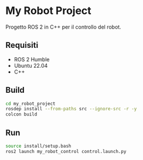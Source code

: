 # My Robot Project

Progetto ROS 2 in C++ per il controllo del robot.

## Requisiti

- ROS 2 Humble
- Ubuntu 22.04
- C++

## Build

```bash
cd my_robot_project
rosdep install --from-paths src --ignore-src -r -y
colcon build
```

## Run

```bash
source install/setup.bash
ros2 launch my_robot_control control.launch.py
```
